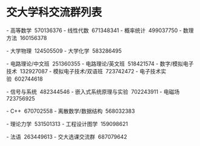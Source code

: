 # 交大学科交流群列表

- 高等数学  570136376
- 线性代数  671348341
- 概率统计  499037750
- 数理方法  160156378




- 大学物理  124505509
- 大学化学  583286495




- 电路理论/中文班  251360355
- 电路理论/英文班  518421574
- 数字/模拟电子技术  132927087
- 模拟电子技术/双语班  723742472
- 电子技术实验  602744618




- 信号与系统  482344546
- 嵌入式系统原理与实验  702243911
- 电磁场  723756925




- C++  670702558
- 离散数学/数据结构  568032383




- 理论力学  531501313
- 工程设计图学  159098621



- 法语  263449613
- 交大选课交流群  687079642